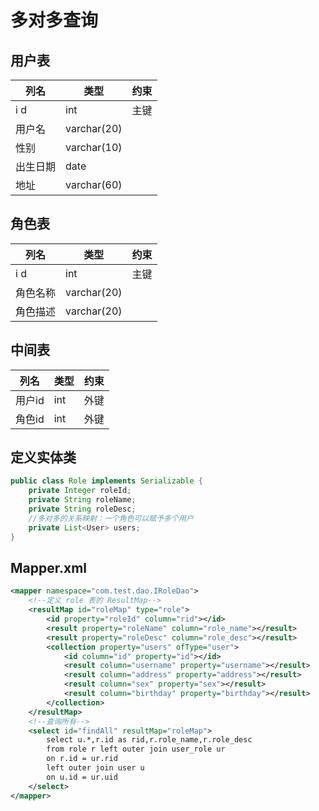 # 多对多查询
## 用户表
列名|类型|约束
-|-|-
i d|int|主键
用户名|varchar(20)|
性别|varchar(10)|
出生日期|date|
地址|varchar(60)|
## 角色表
列名|类型|约束
-|-|-
i d|int|主键
角色名称|varchar(20)|
角色描述|varchar(20)|
## 中间表
列名|类型|约束
-|-|-
用户id|int|外键
角色id|int|外键
## 定义实体类
```java
public class Role implements Serializable {
	private Integer roleId;
	private String roleName;
	private String roleDesc;
	//多对多的关系映射：一个角色可以赋予多个用户
	private List<User> users;
}
```
## Mapper.xml
```xml
<mapper namespace="com.test.dao.IRoleDao">
	<!--定义 role 表的 ResultMap-->
	<resultMap id="roleMap" type="role">
		<id property="roleId" column="rid"></id>
		<result property="roleName" column="role_name"></result>
		<result property="roleDesc" column="role_desc"></result>
		<collection property="users" ofType="user">
			<id column="id" property="id"></id>
			<result column="username" property="username"></result>
			<result column="address" property="address"></result>
			<result column="sex" property="sex"></result>
			<result column="birthday" property="birthday"></result>
		</collection>
	</resultMap>
	<!--查询所有-->
	<select id="findAll" resultMap="roleMap">
		select u.*,r.id as rid,r.role_name,r.role_desc 
		from role r left outer join user_role ur 
		on r.id = ur.rid
		left outer join user u 
		on u.id = ur.uid
	</select>
</mapper>
```
